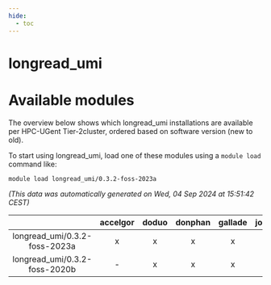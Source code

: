 ```yaml
---
hide:
  - toc
---
```


longread_umi
============

# Available modules


The overview below shows which longread_umi installations are available per HPC-UGent Tier-2cluster, ordered based on software version (new to old).

To start using longread_umi, load one of these modules using a `module load` command like:

```shell
module load longread_umi/0.3.2-foss-2023a
```

*(This data was automatically generated on Wed, 04 Sep 2024 at 15:51:42 CEST)*  

| |accelgor|doduo|donphan|gallade|joltik|shinx|skitty|
| :---: | :---: | :---: | :---: | :---: | :---: | :---: | :---: |
|longread_umi/0.3.2-foss-2023a|x|x|x|x|x|x|x|
|longread_umi/0.3.2-foss-2020b|-|x|x|x|x|-|x|
